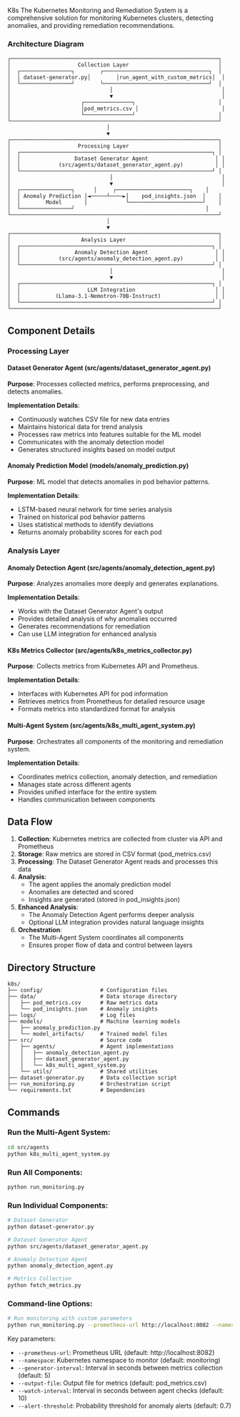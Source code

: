 K8s
The Kubernetes Monitoring and Remediation System is a comprehensive solution for monitoring Kubernetes clusters, detecting anomalies, and providing remediation recommendations.

### Architecture Diagram

```
┌─────────────────────────────────────────────────────────────────┐
│                     Collection Layer                            │
│  ┌────────────────┐        ┌─────────────────────────────────┐  │
│  │ dataset-generator.py│        │run_agent_with_custom_metrics│  │
│  └────────────────┘        └─────────────────────────────────┘  │
│                               │                                  │
│                               ▼                                  │
│                      ┌───────────────┐                          │
│                      │pod_metrics.csv │                          │
│                      └───────────────┘                          │
└─────────────────────────────────────────────────────────────────┘
                               │
                               ▼
┌─────────────────────────────────────────────────────────────────┐
│                     Processing Layer                            │
│  ┌────────────────────────────────────────────────────────────┐ │
│  │                 Dataset Generator Agent                     │ │
│  │            (src/agents/dataset_generator_agent.py)          │ │
│  └────────────────────────────────────────────────────────────┘ │
│                               │                                  │
│                               ▼                                  │
│  ┌────────────────┐      │     ┌───────────────────────┐    │
│  │ Anomaly Prediction │◄─────┴────►│    pod_insights.json  │    │
│  │        Model       │            └───────────────────────┘    │
│  └────────────────┘                                         │
└─────────────────────────────────────────────────────────────────┘
                               │
                               ▼
┌─────────────────────────────────────────────────────────────────┐
│                      Analysis Layer                             │
│  ┌────────────────────────────────────────────────────────────┐ │
│  │                 Anomaly Detection Agent                     │ │
│  │            (src/agents/anomaly_detection_agent.py)          │ │
│  └────────────────────────────────────────────────────────────┘ │
│                               │                                  │
│                               ▼                                  │
│  ┌────────────────────────────────────────────────────────────┐ │
│  │                     LLM Integration                         │ │
│  │           (Llama-3.1-Nemotron-70B-Instruct)                 │ │
│  └────────────────────────────────────────────────────────────┘ │
└─────────────────────────────────────────────────────────────────┘
```

## Component Details

### Processing Layer

#### Dataset Generator Agent (src/agents/dataset_generator_agent.py)

**Purpose**: Processes collected metrics, performs preprocessing, and detects anomalies.

**Implementation Details**:
- Continuously watches CSV file for new data entries
- Maintains historical data for trend analysis
- Processes raw metrics into features suitable for the ML model
- Communicates with the anomaly detection model
- Generates structured insights based on model output

#### Anomaly Prediction Model (models/anomaly_prediction.py)

**Purpose**: ML model that detects anomalies in pod behavior patterns.

**Implementation Details**:
- LSTM-based neural network for time series analysis
- Trained on historical pod behavior patterns
- Uses statistical methods to identify deviations
- Returns anomaly probability scores for each pod

### Analysis Layer

#### Anomaly Detection Agent (src/agents/anomaly_detection_agent.py)

**Purpose**: Analyzes anomalies more deeply and generates explanations.

**Implementation Details**:
- Works with the Dataset Generator Agent's output
- Provides detailed analysis of why anomalies occurred
- Generates recommendations for remediation
- Can use LLM integration for enhanced analysis

#### K8s Metrics Collector (src/agents/k8s_metrics_collector.py)

**Purpose**: Collects metrics from Kubernetes API and Prometheus.

**Implementation Details**:
- Interfaces with Kubernetes API for pod information
- Retrieves metrics from Prometheus for detailed resource usage
- Formats metrics into standardized format for analysis

#### Multi-Agent System (src/agents/k8s_multi_agent_system.py)

**Purpose**: Orchestrates all components of the monitoring and remediation system.

**Implementation Details**:
- Coordinates metrics collection, anomaly detection, and remediation
- Manages state across different agents
- Provides unified interface for the entire system
- Handles communication between components

## Data Flow

1. **Collection**: Kubernetes metrics are collected from cluster via API and Prometheus
2. **Storage**: Raw metrics are stored in CSV format (pod_metrics.csv)
3. **Processing**: The Dataset Generator Agent reads and processes this data
4. **Analysis**:
   - The agent applies the anomaly prediction model
   - Anomalies are detected and scored
   - Insights are generated (stored in pod_insights.json)
5. **Enhanced Analysis**:
   - The Anomaly Detection Agent performs deeper analysis
   - Optional LLM integration provides natural language insights
6. **Orchestration**:
   - The Multi-Agent System coordinates all components
   - Ensures proper flow of data and control between layers

## Directory Structure

```
k8s/
├── config/                  # Configuration files
├── data/                    # Data storage directory
│   ├── pod_metrics.csv      # Raw metrics data
│   └── pod_insights.json    # Anomaly insights
├── logs/                    # Log files
├── models/                  # Machine learning models
│   ├── anomaly_prediction.py
│   └── model_artifacts/     # Trained model files
├── src/                     # Source code
│   ├── agents/              # Agent implementations
│   │   ├── anomaly_detection_agent.py
│   │   ├── dataset_generator_agent.py
│   │   └── k8s_multi_agent_system.py
│   └── utils/               # Shared utilities
├── dataset-generator.py     # Data collection script
├── run_monitoring.py        # Orchestration script
└── requirements.txt         # Dependencies
```

## Commands

### Run the Multi-Agent System:

```bash
cd src/agents
python k8s_multi_agent_system.py
```

### Run All Components:

```bash
python run_monitoring.py
```

### Run Individual Components:

```bash
# Dataset Generator
python dataset-generator.py

# Dataset Generator Agent
python src/agents/dataset_generator_agent.py

# Anomaly Detection Agent
python anomaly_detection_agent.py

# Metrics Collection
python fetch_metrics.py
```

### Command-line Options:

```bash
# Run monitoring with custom parameters
python run_monitoring.py --prometheus-url http://localhost:8082 --namespace monitoring --generator-interval 5 --output-file pod_metrics.csv --watch-interval 10 --alert-threshold 0.7
```

Key parameters:
- `--prometheus-url`: Prometheus URL (default: http://localhost:8082)
- `--namespace`: Kubernetes namespace to monitor (default: monitoring)
- `--generator-interval`: Interval in seconds between metrics collection (default: 5)
- `--output-file`: Output file for metrics (default: pod_metrics.csv)
- `--watch-interval`: Interval in seconds between agent checks (default: 10)
- `--alert-threshold`: Probability threshold for anomaly alerts (default: 0.7)
```

        

